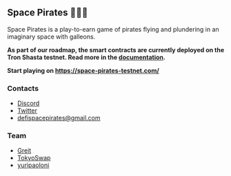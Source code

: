 ## Space Pirates 🚀🏴‍☠️

Space Pirates is a play-to-earn game of pirates flying and plundering in an imaginary space with galleons.

**As part of our roadmap, the smart contracts are currently deployed on the Tron Shasta testnet. Read more in the [documentation](https://docs.space-pirates-testnet.com/).**

**Start playing on https://space-pirates-testnet.com/**

### Contacts

- [Discord](https://discord.com/invite/bVqyvyVgF5)
- [Twitter](https://twitter.com/df_spacepirates)
- [defispacepirates@gmail.com](mailto:defispacepirates@gmail.com)

### Team

- [Greit](https://github.com/Gr3it)
- [TokyoSwap](https://github.com/MatteoLeonesi)
- [yuripaoloni](https://github.com/yuripaoloni)

